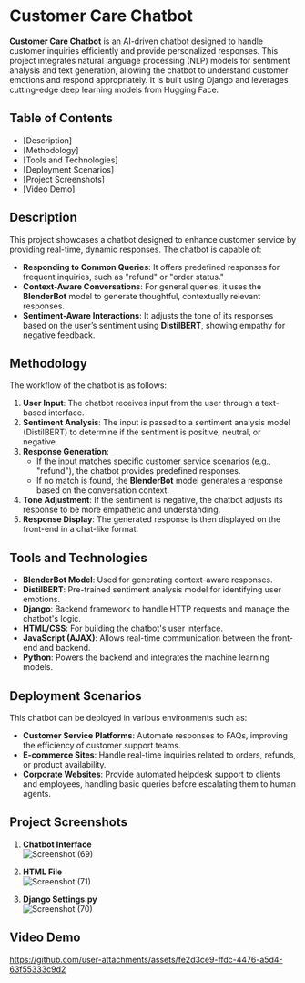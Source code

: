 # Customer Care Chatbot

**Customer Care Chatbot** is an AI-driven chatbot designed to handle customer inquiries efficiently and provide personalized responses. This project integrates natural language processing (NLP) models for sentiment analysis and text generation, allowing the chatbot to understand customer emotions and respond appropriately. It is built using Django and leverages cutting-edge deep learning models from Hugging Face.

## Table of Contents

- [Description]
- [Methodology]
- [Tools and Technologies]
- [Deployment Scenarios]
- [Project Screenshots]
- [Video Demo]

## Description

This project showcases a chatbot designed to enhance customer service by providing real-time, dynamic responses. The chatbot is capable of:
- **Responding to Common Queries**: It offers predefined responses for frequent inquiries, such as "refund" or "order status."
- **Context-Aware Conversations**: For general queries, it uses the **BlenderBot** model to generate thoughtful, contextually relevant responses.
- **Sentiment-Aware Interactions**: It adjusts the tone of its responses based on the user’s sentiment using **DistilBERT**, showing empathy for negative feedback.

## Methodology

The workflow of the chatbot is as follows:

1. **User Input**: The chatbot receives input from the user through a text-based interface.
2. **Sentiment Analysis**: The input is passed to a sentiment analysis model (DistilBERT) to determine if the sentiment is positive, neutral, or negative.
3. **Response Generation**:
   - If the input matches specific customer service scenarios (e.g., "refund"), the chatbot provides predefined responses.
   - If no match is found, the **BlenderBot** model generates a response based on the conversation context.
4. **Tone Adjustment**: If the sentiment is negative, the chatbot adjusts its response to be more empathetic and understanding.
5. **Response Display**: The generated response is then displayed on the front-end in a chat-like format.

## Tools and Technologies

- **BlenderBot Model**: Used for generating context-aware responses.
- **DistilBERT**: Pre-trained sentiment analysis model for identifying user emotions.
- **Django**: Backend framework to handle HTTP requests and manage the chatbot's logic.
- **HTML/CSS**: For building the chatbot's user interface.
- **JavaScript (AJAX)**: Allows real-time communication between the front-end and backend.
- **Python**: Powers the backend and integrates the machine learning models.

## Deployment Scenarios

This chatbot can be deployed in various environments such as:

- **Customer Service Platforms**: Automate responses to FAQs, improving the efficiency of customer support teams.
- **E-commerce Sites**: Handle real-time inquiries related to orders, refunds, or product availability.
- **Corporate Websites**: Provide automated helpdesk support to clients and employees, handling basic queries before escalating them to human agents.

## Project Screenshots

1. **Chatbot Interface**  
![Screenshot (69)](https://github.com/user-attachments/assets/7d35d0c8-1622-4c84-9ed6-d1c37fa6f359)

2. **HTML File**  
![Screenshot (71)](https://github.com/user-attachments/assets/3475fe24-0652-4a23-adaf-772e85d860d8)

3. **Django Settings.py**   
![Screenshot (70)](https://github.com/user-attachments/assets/01539963-2257-4cbd-ab63-c28a3fadf159)

## Video Demo


https://github.com/user-attachments/assets/fe2d3ce9-ffdc-4476-a5d4-63f55333c9d2
